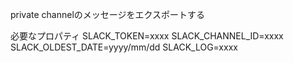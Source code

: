 private channelのメッセージをエクスポートする

必要なプロパティ
SLACK_TOKEN=xxxx
SLACK_CHANNEL_ID=xxxx
SLACK_OLDEST_DATE=yyyy/mm/dd
SLACK_LOG=xxxx